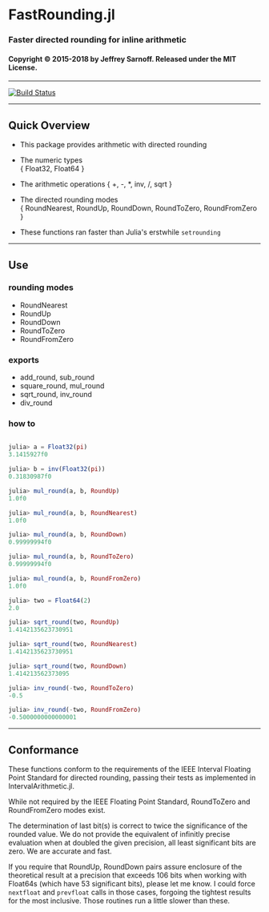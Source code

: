 # FastRounding.jl
### Faster directed rounding for inline arithmetic


#### Copyright © 2015-2018 by Jeffrey Sarnoff.  Released under the MIT License.

-----

[![Build Status](https://travis-ci.org/JeffreySarnoff/FastRounding.jl.svg?branch=master)](https://travis-ci.org/JeffreySarnoff/FastRounding.jl)

-----


## Quick Overview

* This package provides arithmetic with directed rounding

* The numeric types    
  { Float32, Float64 }
  
* The arithmetic operations
  { +, -, *, inv, /, sqrt }     

* The directed rounding modes    
  { RoundNearest, RoundUp, RoundDown, RoundToZero, RoundFromZero }
  
* These functions ran faster than Julia's erstwhile `setrounding`

-------

## Use

### rounding modes

- RoundNearest
- RoundUp
- RoundDown
- RoundToZero
- RoundFromZero

### exports

- add_round, sub_round
- square_round, mul_round
- sqrt_round, inv_round
- div_round

### how to

```julia

julia> a = Float32(pi)
3.1415927f0

julia> b = inv(Float32(pi))
0.31830987f0

julia> mul_round(a, b, RoundUp)
1.0f0

julia> mul_round(a, b, RoundNearest)
1.0f0

julia> mul_round(a, b, RoundDown)
0.99999994f0

julia> mul_round(a, b, RoundToZero)
0.99999994f0

julia> mul_round(a, b, RoundFromZero)
1.0f0

julia> two = Float64(2)
2.0

julia> sqrt_round(two, RoundUp)
1.4142135623730951

julia> sqrt_round(two, RoundNearest)
1.4142135623730951

julia> sqrt_round(two, RoundDown)
1.414213562373095

julia> inv_round(-two, RoundToZero)
-0.5

julia> inv_round(-two, RoundFromZero)
-0.5000000000000001
```

-------

## Conformance

These functions conform to the requirements of the IEEE Interval Floating Point Standard
for directed rounding, passing their tests as implemented in IntervalArithmetic.jl.

While not required by the IEEE Floating Point Standard, RoundToZero and RoundFromZero modes exist.

The determination of last bit(s) is correct to twice the significance of the rounded value.
We do not provide the equivalent of infinitly precise evaluation when at doubled the given
precision, all least significant bits are zero.  We are accurate and fast.

If you require that RoundUp, RoundDown pairs assure enclosure of the theoretical result
at a precision that exceeds 106 bits when working with Float64s (which have 53 significant bits),
please let me know.  I could force `nextfloat` and `prevfloat` calls in those cases, forgoing
the tightest results for the most inclusive.  Those routines run a little slower than these.

